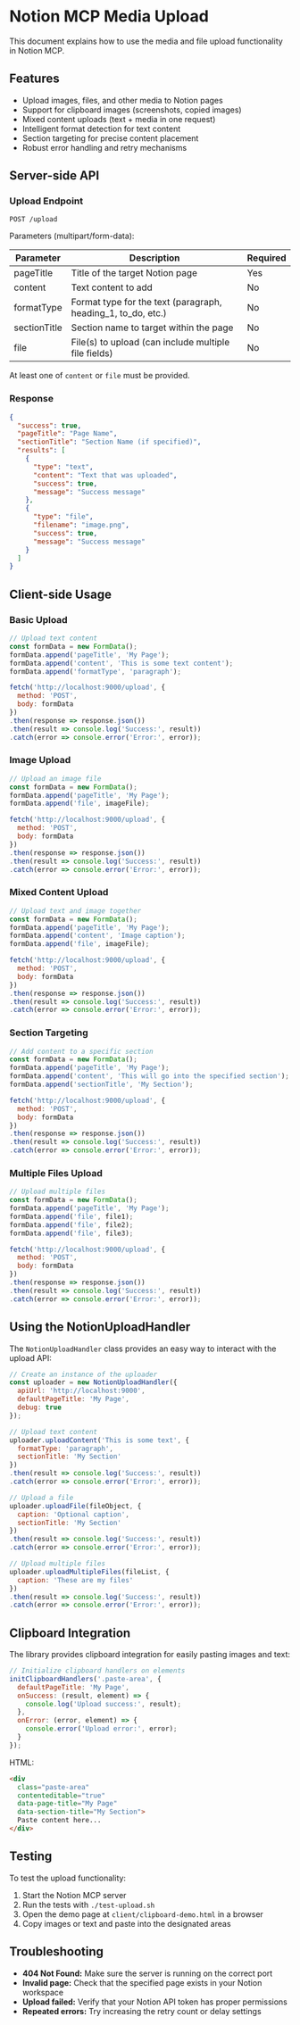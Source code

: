 # Notion MCP Media Upload

This document explains how to use the media and file upload functionality in Notion MCP.

## Features

- Upload images, files, and other media to Notion pages
- Support for clipboard images (screenshots, copied images)
- Mixed content uploads (text + media in one request)
- Intelligent format detection for text content
- Section targeting for precise content placement
- Robust error handling and retry mechanisms

## Server-side API

### Upload Endpoint

```
POST /upload
```

Parameters (multipart/form-data):

| Parameter | Description | Required |
|-----------|-------------|----------|
| pageTitle | Title of the target Notion page | Yes |
| content | Text content to add | No |
| formatType | Format type for the text (paragraph, heading_1, to_do, etc.) | No |
| sectionTitle | Section name to target within the page | No |
| file | File(s) to upload (can include multiple file fields) | No |

At least one of `content` or `file` must be provided.

### Response

```json
{
  "success": true,
  "pageTitle": "Page Name",
  "sectionTitle": "Section Name (if specified)",
  "results": [
    {
      "type": "text",
      "content": "Text that was uploaded",
      "success": true,
      "message": "Success message"
    },
    {
      "type": "file",
      "filename": "image.png",
      "success": true,
      "message": "Success message"
    }
  ]
}
```

## Client-side Usage

### Basic Upload

```javascript
// Upload text content
const formData = new FormData();
formData.append('pageTitle', 'My Page');
formData.append('content', 'This is some text content');
formData.append('formatType', 'paragraph');

fetch('http://localhost:9000/upload', {
  method: 'POST',
  body: formData
})
.then(response => response.json())
.then(result => console.log('Success:', result))
.catch(error => console.error('Error:', error));
```

### Image Upload

```javascript
// Upload an image file
const formData = new FormData();
formData.append('pageTitle', 'My Page');
formData.append('file', imageFile);

fetch('http://localhost:9000/upload', {
  method: 'POST',
  body: formData
})
.then(response => response.json())
.then(result => console.log('Success:', result))
.catch(error => console.error('Error:', error));
```

### Mixed Content Upload

```javascript
// Upload text and image together
const formData = new FormData();
formData.append('pageTitle', 'My Page');
formData.append('content', 'Image caption');
formData.append('file', imageFile);

fetch('http://localhost:9000/upload', {
  method: 'POST',
  body: formData
})
.then(response => response.json())
.then(result => console.log('Success:', result))
.catch(error => console.error('Error:', error));
```

### Section Targeting

```javascript
// Add content to a specific section
const formData = new FormData();
formData.append('pageTitle', 'My Page');
formData.append('content', 'This will go into the specified section');
formData.append('sectionTitle', 'My Section');

fetch('http://localhost:9000/upload', {
  method: 'POST',
  body: formData
})
.then(response => response.json())
.then(result => console.log('Success:', result))
.catch(error => console.error('Error:', error));
```

### Multiple Files Upload

```javascript
// Upload multiple files
const formData = new FormData();
formData.append('pageTitle', 'My Page');
formData.append('file', file1);
formData.append('file', file2);
formData.append('file', file3);

fetch('http://localhost:9000/upload', {
  method: 'POST',
  body: formData
})
.then(response => response.json())
.then(result => console.log('Success:', result))
.catch(error => console.error('Error:', error));
```

## Using the NotionUploadHandler

The `NotionUploadHandler` class provides an easy way to interact with the upload API:

```javascript
// Create an instance of the uploader
const uploader = new NotionUploadHandler({
  apiUrl: 'http://localhost:9000',
  defaultPageTitle: 'My Page',
  debug: true
});

// Upload text content
uploader.uploadContent('This is some text', {
  formatType: 'paragraph',
  sectionTitle: 'My Section'
})
.then(result => console.log('Success:', result))
.catch(error => console.error('Error:', error));

// Upload a file
uploader.uploadFile(fileObject, {
  caption: 'Optional caption',
  sectionTitle: 'My Section'
})
.then(result => console.log('Success:', result))
.catch(error => console.error('Error:', error));

// Upload multiple files
uploader.uploadMultipleFiles(fileList, {
  caption: 'These are my files'
})
.then(result => console.log('Success:', result))
.catch(error => console.error('Error:', error));
```

## Clipboard Integration

The library provides clipboard integration for easily pasting images and text:

```javascript
// Initialize clipboard handlers on elements
initClipboardHandlers('.paste-area', {
  defaultPageTitle: 'My Page',
  onSuccess: (result, element) => {
    console.log('Upload success:', result);
  },
  onError: (error, element) => {
    console.error('Upload error:', error);
  }
});
```

HTML:

```html
<div 
  class="paste-area" 
  contenteditable="true" 
  data-page-title="My Page" 
  data-section-title="My Section">
  Paste content here...
</div>
```

## Testing

To test the upload functionality:

1. Start the Notion MCP server
2. Run the tests with `./test-upload.sh`
3. Open the demo page at `client/clipboard-demo.html` in a browser
4. Copy images or text and paste into the designated areas

## Troubleshooting

- **404 Not Found:** Make sure the server is running on the correct port
- **Invalid page:** Check that the specified page exists in your Notion workspace
- **Upload failed:** Verify that your Notion API token has proper permissions
- **Repeated errors:** Try increasing the retry count or delay settings 